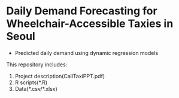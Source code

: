 # Daily Demand Forecasting for Wheelchair-Accessible Taxies in Seoul

- Predicted daily demand using dynamic regression models

This repository includes:
1) Project description(CallTaxiPPT.pdf)
2) R scripts(*.R)
3) Data(\*.csv/\*.xlsx)
